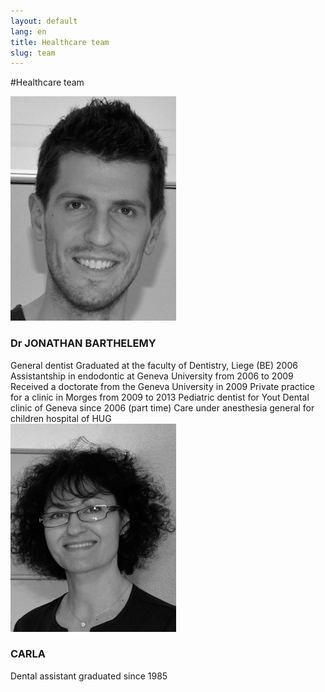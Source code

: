 ```yaml
---
layout: default
lang: en
title: Healthcare team
slug: team
---
```


#Healthcare team

<div class="row team">
  <div class="col-sm-2">
    <img class="media-object" src="/photos/team/dr_barthelemy.jpg" alt="Dr JONATHAN BARTHELEMY">
  </div>
  <div class="col-sm-10">
    <h4 class="media-heading"><h3>Dr JONATHAN BARTHELEMY</h3></h4>
    General dentist
    Graduated at the faculty of Dentistry, Liege (BE) 2006
    Assistantship in endodontic at Geneva University from 2006 to 2009
    Received a doctorate from the Geneva University in 2009
    Private practice for a clinic in Morges from 2009 to 2013
    Pediatric dentist for Yout Dental clinic of Geneva since 2006 (part time)
    Care under anesthesia general for children hospital of HUG
  </div>
</div>

<div class="row team">
  <div class="col-sm-2">
    <img class="media-object" src="/photos/team/carla.jpg" alt="Carla">
  </div>
  <div class="col-sm-10">
    <h4 class="media-heading"><h3>CARLA</h3></h4>
    Dental assistant graduated since 1985
  </div>
</div>
